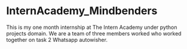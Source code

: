 # InternAcademy_Mindbenders
This is my one month internship at The Intern Academy under python projects domain. We are a team of three members worked who worked together on task 2 Whatsapp autowisher. 
